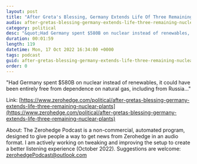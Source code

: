 ```yaml
---
layout: post
title: "After Greta's Blessing, Germany Extends Life Of Three Remaining Nuclear Plants"
audio: after-gretas-blessing-germany-extends-life-three-remaining-nuclear-plants-0
category: political
desc: "&quot;Had Germany spent $580B on nuclear instead of renewables, it could have been entirely free from dependence on natural gas, including from Russia...&quot;"
duration: 00:01:59
length: 119
datetime: Mon, 17 Oct 2022 16:34:00 +0000
tags: podcast
guid: after-gretas-blessing-germany-extends-life-three-remaining-nuclear-plants-0
order: 0
---
```

&quot;Had Germany spent $580B on nuclear instead of renewables, it could have been entirely free from dependence on natural gas, including from Russia...&quot;

Link: [https://www.zerohedge.com/political/after-gretas-blessing-germany-extends-life-three-remaining-nuclear-plants](https://www.zerohedge.com/political/after-gretas-blessing-germany-extends-life-three-remaining-nuclear-plants)

About: The Zerohedge Podcast is a non-commercial, automated program, designed to give people a way to get news from Zerohedge in an audio format.  I am actively working on tweaking and improving the setup to create a better listening experience (October 2022).  Suggestions are welcome: [zerohedgePodcast@outlook.com](mailto:zerohedgePodcast@outlook.com)